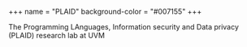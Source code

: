 +++
name = "PLAID"
background-color = "#007155"
+++

The <span class="plaid_highlight">P</span>rogramming <span
                    class="plaid_highlight">LA</span>nguages, <span class="plaid_highlight">I</span>nformation security
                and <span class="plaid_highlight">D</span>ata privacy (<span class="plaid_highlight">PLAID</span>)
                research lab at UVM